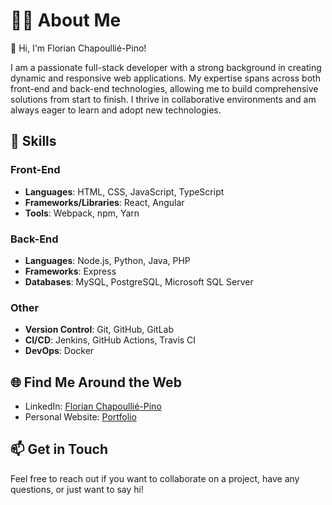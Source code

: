 # 🧑‍💻 About Me

👋 Hi, I'm Florian Chapoullié-Pino!

I am a passionate full-stack developer with a strong background in creating dynamic and responsive web applications. My expertise spans across both front-end and back-end technologies, allowing me to build comprehensive solutions from start to finish. I thrive in collaborative environments and am always eager to learn and adopt new technologies.

## 🚀 Skills

### Front-End
- **Languages**: HTML, CSS, JavaScript, TypeScript
- **Frameworks/Libraries**: React, Angular
- **Tools**: Webpack, npm, Yarn

### Back-End
- **Languages**: Node.js, Python, Java, PHP
- **Frameworks**: Express
- **Databases**: MySQL, PostgreSQL, Microsoft SQL Server

### Other
- **Version Control**: Git, GitHub, GitLab
- **CI/CD**: Jenkins, GitHub Actions, Travis CI
- **DevOps**: Docker

## 🌐 Find Me Around the Web

- LinkedIn: [Florian Chapoullié-Pino](https://www.linkedin.com/in/florianpino/)
- Personal Website: [Portfolio](https://fchapoulliep.github.io/portfolio/)

## 📫 Get in Touch

Feel free to reach out if you want to collaborate on a project, have any questions, or just want to say hi!

